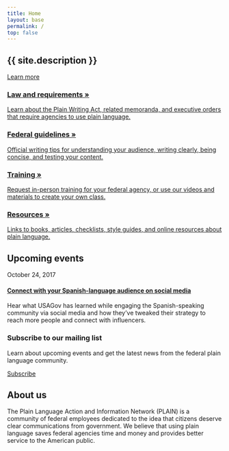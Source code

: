 ```yaml
---
title: Home
layout: base
permalink: /
top: false
---
```


<section class="usa-section home-hero bg-tan" markdown="0">
  <div class="usa-grid">
    <h1 class="mb4">{{ site.description }}</h1>
    <a class="usa-button usa-button-big usa-button-primary m0 no-print" href="{{ '/law/' | relative_url }}">Learn more</a>
  </div>
</section>

<section class="usa-section home-grid" markdown="0">
  <div class="usa-grid">
    <a href="{{ '/law/' | relative_url }}" class="usa-width-one-fourth mb4 md-pr3 lg-mb0 clearfix">
      <div class="icon-large"><i class="fa fa-gavel" aria-hidden="true"></i></div>
      <div class="overflow-hidden">
        <h3>Law and requirements »</h3>
        <p class="mt0">Learn about the Plain Writing Act, related memoranda, and executive orders that require agencies to use plain language.</p>
      </div>
    </a>
    <a href="{{ '/guidelines/' | relative_url }}" class="usa-width-one-fourth mb4 md-pr3 lg-mb0 clearfix">
      <div class="icon-large"><i class="fa fa-check" aria-hidden="true"></i></div>
      <div class="overflow-hidden">
        <h3>Federal guidelines »</h3>
        <p class="mt0">Official writing tips for understanding your audience, writing clearly, being concise, and testing your content.</p>
      </div>
    </a>
    <a href="{{ '/training/' | relative_url }}" class="usa-width-one-fourth mb4 md-pr3 md-mb0 clearfix">
      <div class="icon-large"><i class="fa fa-graduation-cap" aria-hidden="true"></i></div>
      <div class="overflow-hidden">
        <h3>Training »</h3>
        <p class="mt0">Request in-person training for your federal agency, or use our videos and materials to create your own class.</p>
      </div>
    </a>
    <a href="{{ '/resources/' | relative_url }}" class="usa-width-one-fourth mb4 md-pr3 md-mb0 clearfix">
      <div class="icon-large"><i class="fa fa-book" aria-hidden="true"></i></div>
      <div class="overflow-hidden">
        <h3>Resources »</h3>
        <p class="mt0">Links to books, articles, checklists, style guides, and online resources about plain language.</p>
      </div>
    </a>
  </div>
</section>

<section class="usa-section bg-tan home-law" markdown="0">
  <div class="usa-grid md-flex items-center">
    <div class="usa-width-one-half mb4 mr0 md-mb0 sm-pr5 border-right border-tan">
      <h2 class="mt0 mb3"><i class="fa fa-calendar" aria-hidden="true"></i> Upcoming events</h2>
      <p class="m0 h5 caps sans-serif">October 24, 2017</p>
      <h4 class="m0 h3"><a href="https://www.digitalgov.gov/event/connect-with-your-spanishlanguage-audience-on-social-media/" class="text-decoration-none">Connect with your Spanish-language audience on social media</a></h4>
      <p class="mb0">Hear what USAGov has learned while engaging the Spanish-speaking community via social media and how they’ve tweaked their strategy to reach more people and connect with influencers.</p>
    </div>
    <div class="usa-width-one-half md-px5">
      <h3 class="mt0">Subscribe to our mailing list</h3>
      <p>Learn about upcoming events and get the latest news from the federal plain language community.</p>
      <a class="usa-button usa-button-primary m0 nowrap" href="https://www.digitalgov.gov/communities/plain-language-community-of-practice/">Subscribe</a>
    </div>
  </div>
</section>

<section class="usa-section home-events" markdown="0">
  <div class="usa-grid">
    <h2 class="mt0">About us</h2>
    <p class="usa-font-lead">The Plain Language Action and Information Network (PLAIN) is a community of federal employees dedicated to the idea that citizens deserve clear communications from government. We believe that using plain language saves federal agencies time and money and provides better service to the American public.</p>
  </div>
</section>
